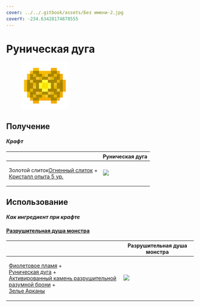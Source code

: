 ```yaml
---
cover: ../../.gitbook/assets/Без имени-2.jpg
coverY: -234.63428174878555
---
```


# Руническая дуга

<figure><img src="../../.gitbook/assets/runic_arc_128.png" alt=""><figcaption></figcaption></figure>

## Получение

#### _Крафт_

|                                                                                                                              |  Руническая дуга                          |
| ---------------------------------------------------------------------------------------------------------------------------- | ----------------------------------------- |
| <p>Золотой слиток<a href="fireite_ingot.md">Огненный слиток</a> +<br><a href="xp_crystal_4.md">Кристалл опыта 5  ур.</a></p> | ![](../../.gitbook/assets/runic\_arc.png) |

## Использование

#### _Как ингредиент при крафте_

#### [Разрушительная душа монстра](basemonstersoul_destructive.md)

|                                                                                                                                                                                                                                                                               |  Разрушительная душа монстра                                |
| ----------------------------------------------------------------------------------------------------------------------------------------------------------------------------------------------------------------------------------------------------------------------------- | ----------------------------------------------------------- |
| <p><a href="purple_blaze.md">Фиолетовое пламя</a> +<br><a href="runic_arc.md">Руническая дуга</a> +<br><a href="sentientarmourgem_destructive_activated.md">Активированный камень разрушительной разумной брони</a> +<br><a href="weak_arcana_potion.md">Зелье Арканы</a></p> | ![](../../.gitbook/assets/basemonstersoul\_destructive.png) |

